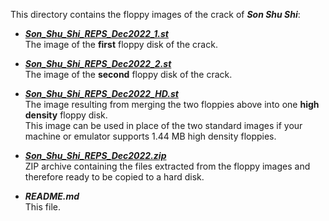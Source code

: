This directory contains the floppy images of the crack of ***Son Shu Shi***:

- ***[Son_Shu_Shi_REPS_Dec2022_1.st](../../../../raw/master/SonShuSi/release/Son_Shu_Shi_REPS_Dec2022_1.st)***  
The image of the **first** floppy disk of the crack.

- ***[Son_Shu_Shi_REPS_Dec2022_2.st](../../../../raw/master/SonShuSi/release/Son_Shu_Shi_REPS_Dec2022_2.st)***  
The image of the **second** floppy disk of the crack.

- ***[Son_Shu_Shi_REPS_Dec2022_HD.st](../../../../raw/master/SonShuSi/release/Son_Shu_Shi_REPS_Dec2022_HD.st)***  
The image resulting from merging the two floppies above into one
**high density** floppy disk.  
This image can be used in place of the two standard images if your
machine or emulator supports 1.44 MB high density floppies.

- ***[Son_Shu_Shi_REPS_Dec2022.zip](../../../../raw/master/SonShuSi/release/Son_Shu_Shi_REPS_Dec2022.zip)***  
ZIP archive containing the files extracted from the floppy images and
therefore ready to be copied to a hard disk.

- ***README.md***  
This file.
